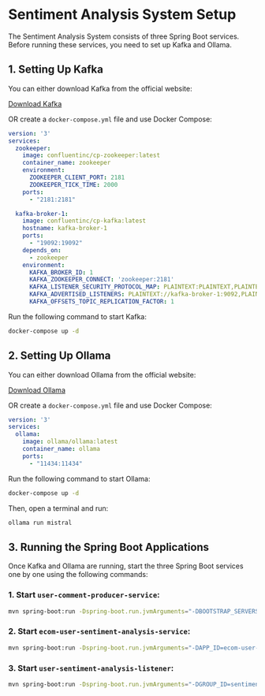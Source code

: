 # Sentiment Analysis System Setup

The Sentiment Analysis System consists of three Spring Boot services. Before running these services, you need to set up Kafka and Ollama.

## 1. Setting Up Kafka

You can either download Kafka from the official website:

[Download Kafka](https://kafka.apache.org/downloads)

OR create a `docker-compose.yml` file and use Docker Compose:

```yaml
version: '3'
services:
  zookeeper:
    image: confluentinc/cp-zookeeper:latest
    container_name: zookeeper
    environment:
      ZOOKEEPER_CLIENT_PORT: 2181
      ZOOKEEPER_TICK_TIME: 2000
    ports:
      - "2181:2181"

  kafka-broker-1:
    image: confluentinc/cp-kafka:latest
    hostname: kafka-broker-1
    ports:
      - "19092:19092"
    depends_on:
      - zookeeper
    environment:
      KAFKA_BROKER_ID: 1
      KAFKA_ZOOKEEPER_CONNECT: 'zookeeper:2181'
      KAFKA_LISTENER_SECURITY_PROTOCOL_MAP: PLAINTEXT:PLAINTEXT,PLAINTEXT_INTERNAL:PLAINTEXT
      KAFKA_ADVERTISED_LISTENERS: PLAINTEXT://kafka-broker-1:9092,PLAINTEXT_INTERNAL://localhost:19092
      KAFKA_OFFSETS_TOPIC_REPLICATION_FACTOR: 1
```

Run the following command to start Kafka:
```sh
docker-compose up -d
```

## 2. Setting Up Ollama

You can either download Ollama from the official website:

[Download Ollama](https://ollama.com/)

OR create a `docker-compose.yml` file and use Docker Compose:

```yaml
version: '3'
services:
  ollama:
    image: ollama/ollama:latest
    container_name: ollama
    ports:
      - "11434:11434"
```

Run the following command to start Ollama:
```sh
docker-compose up -d
```

Then, open a terminal and run:
```sh
ollama run mistral
```

## 3. Running the Spring Boot Applications

Once Kafka and Ollama are running, start the three Spring Boot services one by one using the following commands:

### 1. Start `user-comment-producer-service`:
```sh
mvn spring-boot:run -Dspring-boot.run.jvmArguments="-DBOOTSTRAP_SERVERS=127.0.0.1:9092"
```

### 2. Start `ecom-user-sentiment-analysis-service`:
```sh
mvn spring-boot:run -Dspring-boot.run.jvmArguments="-DAPP_ID=ecom-user-sentiment-analysis-service -DBOOTSTRAP_SERVERS=127.0.0.1:9092 -DAI_BASE_URL=http://localhost:11434 -DAI_MODEL_NAME=mistral -DAI_MODEL_TEMPERATURE=0.7"
```

### 3. Start `user-sentiment-analysis-listener`:
```sh
mvn spring-boot:run -Dspring-boot.run.jvmArguments="-DGROUP_ID=sentiment-lister-group -DTOPIC_NAMES=positive-sentiment,negative-sentiment,improvement-sentiment,output-topic -DBOOTSTRAP_SERVERS=127.0.0.1:9092 -DEMAIL_PASSWORD='app password' -DEMAIL_ID=gk97727665@gmail.com"
```
